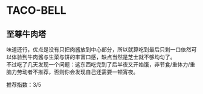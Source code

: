 # TACO-BELL

## 至尊牛肉塔

味道还行，优点是没有只把肉酱放到中心部分，所以就算吃到最后只剩一口依然可以体验到牛肉酱与生菜与饼的丰富口感，缺点当然是芝士就不够均匀了。  
不过吃了几天发现一个问题：这东西吃完到了后半夜又开始饿，非节食/重体力/重脑力劳动者不推荐，否则你会发现自己还需要一顿宵夜。

推荐指数：3/5
